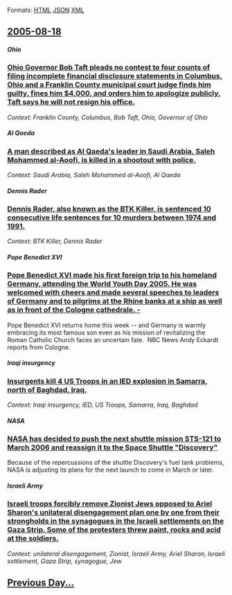 
Formats: [HTML](2005/08/18/index.html)  [JSON](2005/08/18/index.json)  [XML](2005/08/18/index.xml)  

## [2005-08-18](/news/2005/08/18/index.md)

##### Ohio
### [ Ohio Governor Bob Taft pleads no contest to four counts of filing incomplete financial disclosure statements in Columbus, Ohio and a Franklin County municipal court judge finds him guilty, fines him $4,000, and orders him to apologize publicly. Taft says he will not resign his office. ](/news/2005/08/18/ohio-governor-bob-taft-pleads-no-contest-to-four-counts-of-filing-incomplete-financial-disclosure-statements-in-columbus-ohio-and-a-frankl.md)
_Context: Franklin County, Columbus, Bob Taft, Ohio, Governor of Ohio_

##### Al Qaeda
### [ A man described as Al Qaeda's leader in Saudi Arabia, Saleh Mohammed al-Aoofi, is killed in a shootout with police.](/news/2005/08/18/a-man-described-as-al-qaeda-s-leader-in-saudi-arabia-saleh-mohammed-al-aoofi-is-killed-in-a-shootout-with-police.md)
_Context: Saudi Arabia, Saleh Mohammed al-Aoofi, Al Qaeda_

##### Dennis Rader
### [ Dennis Rader, also known as the BTK Killer, is sentenced 10 consecutive life sentences for 10 murders between 1974 and 1991. ](/news/2005/08/18/dennis-rader-also-known-as-the-btk-killer-is-sentenced-10-consecutive-life-sentences-for-10-murders-between-1974-and-1991.md)
_Context: BTK Killer, Dennis Rader_

##### Pope Benedict XVI
### [ Pope Benedict XVI made his first foreign trip to his homeland Germany, attending the World Youth Day 2005. He was welcomed with cheers and made several speeches to leaders of Germany and to pilgrims at the Rhine banks at a ship as well as in front of the Cologne cathedrale. - ](/news/2005/08/18/pope-benedict-xvi-made-his-first-foreign-trip-to-his-homeland-germany-attending-the-world-youth-day-2005-he-was-welcomed-with-cheers-and.md)
Pope Benedict XVI returns home this week -- and Germany is warmly embracing its most famous son even as his mission of revitalizing the Roman Catholic Church faces an uncertain fate. &#160;NBC News Andy Eckardt reports from Cologne. 

##### Iraqi insurgency
### [ Insurgents kill 4 US Troops in an IED explosion in Samarra, north of Baghdad, Iraq. ](/news/2005/08/18/insurgents-kill-4-us-troops-in-an-ied-explosion-in-samarra-north-of-baghdad-iraq.md)
_Context: Iraqi insurgency, IED, US Troops, Samarra, Iraq, Baghdad_

##### NASA
### [ NASA has decided to push the next shuttle mission STS-121 to March 2006 and reassign it to the Space Shuttle "Discovery" ](/news/2005/08/18/nasa-has-decided-to-push-the-next-shuttle-mission-sts-121-to-march-2006-and-reassign-it-to-the-space-shuttle-discovery.md)
Because of the repercussions of the shuttle Discovery&#39;s fuel tank problems, NASA is adjusting its plans for the next launch to come in March or later.

##### Israeli Army
### [ Israeli troops forcibly remove Zionist Jews opposed to Ariel Sharon's unilateral disengagement plan one by one from their strongholds in the synagogues in the Israeli settlements on the Gaza Strip. Some of the protesters threw paint, rocks and acid at the soldiers. ](/news/2005/08/18/israeli-troops-forcibly-remove-zionist-jews-opposed-to-ariel-sharon-s-unilateral-disengagement-plan-one-by-one-from-their-strongholds-in-th.md)
_Context: unilateral disengagement, Zionist, Israeli Army, Ariel Sharon, Israeli settlement, Gaza Strip, synagogue, Jew_

## [Previous Day...](/news/2005/08/17/index.md)

